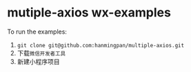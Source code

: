 # mutiple-axios wx-examples

To run the examples:
1. `git clone git@github.com:hanmingpan/multiple-axios.git`
2. 下载`微信开发者工具`
3. 新建小程序项目
